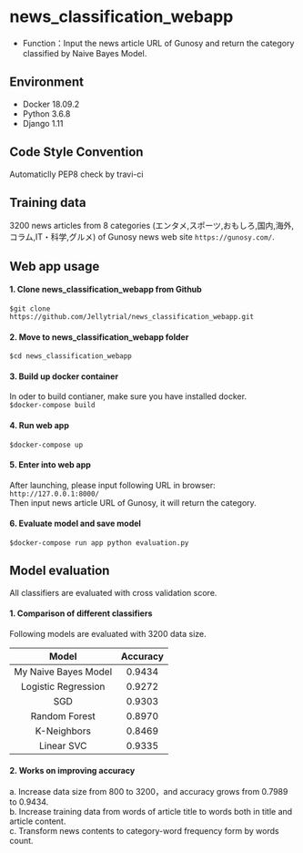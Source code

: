 # news_classification_webapp
- Function：Input the news article URL of Gunosy and return the category classified by Naive Bayes Model.

## Environment
- Docker 18.09.2
- Python 3.6.8
- Django 1.11

## Code Style Convention
Automaticlly PEP8 check by travi-ci

## Training data
3200 news articles from 8 categories (エンタメ,スポーツ,おもしろ,国内,海外,コラム,IT・科学,グルメ) of Gunosy news web site `https://gunosy.com/`.

## Web app usage
#### 1. Clone news_classification_webapp from Github
`$git clone https://github.com/Jellytrial/news_classification_webapp.git`

#### 2. Move to news_classification_webapp folder
`$cd news_classification_webapp`

#### 3. Build up docker container
In oder to build contianer, make sure you have installed docker.  
`$docker-compose build`

#### 4. Run web app
`$docker-compose up`  

#### 5. Enter into web app
After launching, please input following URL in browser:  
`http://127.0.0.1:8000/`  
Then input news article URL of Gunosy, it will return the category. 

#### 6. Evaluate model and save model
`$docker-compose run app python evaluation.py`

## Model evaluation
All classifiers are evaluated with cross validation score.  
#### 1. Comparison of different classifiers
Following models are evaluated with 3200 data size.  

|Model|Accuracy|
|:----:|:-----:|
|My Naive Bayes Model|0.9434|
|Logistic Regression|0.9272|
|SGD|0.9303|
|Random Forest|0.8970|
|K-Neighbors|0.8469|
|Linear SVC|0.9335|

#### 2. Works on improving accuracy
a. Increase data size from 800 to 3200，and accuracy grows from 0.7989 to 0.9434.  
b. Increase training data from words of article title to words both in title and article content.  
c. Transform news contents to category-word frequency form by words count.   
